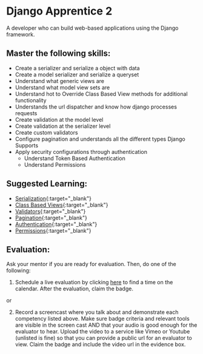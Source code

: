 # Django Apprentice 2

A developer who can build web-based applications using the Django framework.

## Master the following skills:

* Create a serializer and serialize a object with data
* Create a model serializer and serialize a queryset
* Understand what generic views are
* Understand what model view sets are
* Understand hot to Override  Class Based View methods for additional functionality
* Understands the url dispatcher and know how django processes requests
* Create validation at the model level
* Create validation at the serializer level
* Create custom validators
* Configure pagination and understands all the different types Django Supports
* Apply security configurations through authentication
  * Understand Token Based Authentication
  * Understand Permissions

## Suggested Learning:

* [Serialization](https://www.django-rest-framework.org/tutorial/1-serialization/){:target="_blank"}
* [Class Based Views](https://www.django-rest-framework.org/tutorial/3-class-based-views/){:target="_blank"}
* [Validators](ttps://www.django-rest-framework.org/api-guide/validators/){:target="_blank"}
* [Pagination](https://www.django-rest-framework.org/api-guide/pagination/){:target="_blank"}
* [Authentication](https://www.django-rest-framework.org/api-guide/authentication/){:target="_blank"}
* [Permissions](https://www.django-rest-framework.org/api-guide/permissions/){:target="_blank"}

## Evaluation:

Ask your mentor if you are ready for evaluation. Then, do one of the following:

1. Schedule a live evaluation by clicking [here](http://evals.codex.academy) to find a time on the calendar. After the evaluation, claim the badge.

or

2. Record a screencast where you talk about and demonstrate each competency listed above. Make sure badge criteria and relevant tools are visible in the screen cast AND that your audio is good enough for the evaluator to hear. Upload the video to a service like Vimeo or Youtube (unlisted is fine) so that you can provide a public url for an evaluator to view. Claim the badge and include the video url in the evidence box.